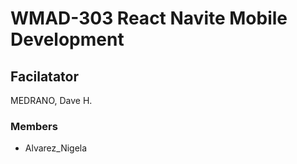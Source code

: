 # WMAD-303 React Navite Mobile Development

## Facilatator 
MEDRANO, Dave H.

### Members
- Alvarez_Nigela

